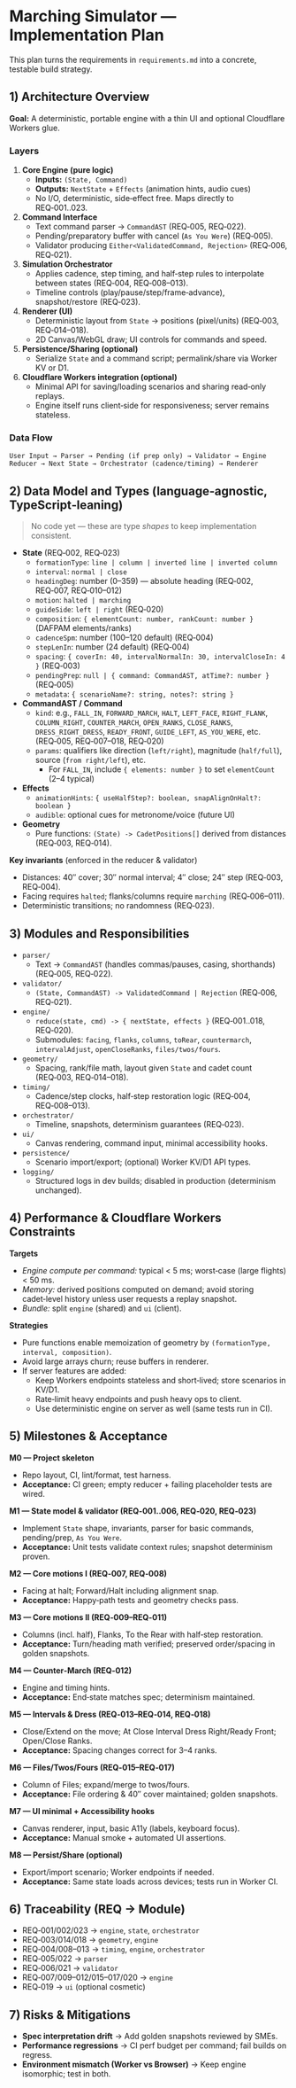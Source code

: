 # Marching Simulator — Implementation Plan

This plan turns the requirements in `requirements.md` into a concrete, testable build strategy.

## 1) Architecture Overview

**Goal:** A deterministic, portable engine with a thin UI and optional Cloudflare Workers glue.

### Layers
1. **Core Engine (pure logic)**
   - **Inputs:** `(State, Command)`
   - **Outputs:** `NextState` + `Effects` (animation hints, audio cues)
   - No I/O, deterministic, side‑effect free. Maps directly to REQ‑001..023.
2. **Command Interface**
   - Text command parser → `CommandAST` (REQ‑005, REQ‑022).
   - Pending/preparatory buffer with cancel (`As You Were`) (REQ‑005).
   - Validator producing `Either<ValidatedCommand, Rejection>` (REQ‑006, REQ‑021).
3. **Simulation Orchestrator**
   - Applies cadence, step timing, and half‑step rules to interpolate between states (REQ‑004, REQ‑008–013).
   - Timeline controls (play/pause/step/frame‑advance), snapshot/restore (REQ‑023).
4. **Renderer (UI)**
   - Deterministic layout from `State` → positions (pixel/units) (REQ‑003, REQ‑014–018).
   - 2D Canvas/WebGL draw; UI controls for commands and speed.
5. **Persistence/Sharing (optional)**
   - Serialize `State` and a command script; permalink/share via Worker KV or D1.
6. **Cloudflare Workers integration (optional)**
   - Minimal API for saving/loading scenarios and sharing read‑only replays.
   - Engine itself runs client‑side for responsiveness; server remains stateless.

### Data Flow
`User Input → Parser → Pending (if prep only) → Validator → Engine Reducer → Next State → Orchestrator (cadence/timing) → Renderer`

## 2) Data Model and Types (language‑agnostic, TypeScript‑leaning)

> No code yet — these are type *shapes* to keep implementation consistent.

- **State** (REQ‑002, REQ‑023)
  - `formationType`: `line | column | inverted line | inverted column`
  - `interval`: `normal | close`
  - `headingDeg`: number (0–359) — absolute heading (REQ‑002, REQ‑007, REQ‑010–012)
  - `motion`: `halted | marching`
  - `guideSide`: `left | right` (REQ‑020)
  - `composition`: `{ elementCount: number, rankCount: number }` (DAFPAM elements/ranks)
  - `cadenceSpm`: number (100–120 default) (REQ‑004)
  - `stepLenIn`: number (24 default) (REQ‑004)
  - `spacing`: `{ coverIn: 40, intervalNormalIn: 30, intervalCloseIn: 4 }` (REQ‑003)
  - `pendingPrep`: `null | { command: CommandAST, atTime?: number }` (REQ‑005)
  - `metadata`: `{ scenarioName?: string, notes?: string }`
- **CommandAST / Command**
  - `kind`: e.g., `FALL_IN`, `FORWARD_MARCH`, `HALT`, `LEFT_FACE`, `RIGHT_FLANK`, `COLUMN_RIGHT`, `COUNTER_MARCH`, `OPEN_RANKS`, `CLOSE_RANKS`, `DRESS_RIGHT_DRESS`, `READY_FRONT`, `GUIDE_LEFT`, `AS_YOU_WERE`, etc. (REQ‑005, REQ‑007–018, REQ‑020)
  - `params`: qualifiers like direction (`left/right`), magnitude (`half/full`), source (`from right/left`), etc.
    - For `FALL_IN`, include `{ elements: number }` to set `elementCount` (2–4 typical)
- **Effects**
  - `animationHints`: `{ useHalfStep?: boolean, snapAlignOnHalt?: boolean }`
  - `audible`: optional cues for metronome/voice (future UI)
- **Geometry**
  - Pure functions: `(State) -> CadetPositions[]` derived from distances (REQ‑003, REQ‑014).

**Key invariants** (enforced in the reducer & validator)
- Distances: 40″ cover; 30″ normal interval; 4″ close; 24″ step (REQ‑003, REQ‑004).
- Facing requires `halted`; flanks/columns require `marching` (REQ‑006–011).
- Deterministic transitions; no randomness (REQ‑023).

## 3) Modules and Responsibilities

- `parser/`
  - Text → `CommandAST` (handles commas/pauses, casing, shorthands) (REQ‑005, REQ‑022).
- `validator/`
  - `(State, CommandAST) -> ValidatedCommand | Rejection` (REQ‑006, REQ‑021).
- `engine/`
  - `reduce(state, cmd) -> { nextState, effects }` (REQ‑001..018, REQ‑020).
  - Submodules: `facing`, `flanks`, `columns`, `toRear`, `countermarch`, `intervalAdjust`, `openCloseRanks`, `files/twos/fours`.
- `geometry/`
  - Spacing, rank/file math, layout given `State` and cadet count (REQ‑003, REQ‑014–018).
- `timing/`
  - Cadence/step clocks, half‑step restoration logic (REQ‑004, REQ‑008–013).
- `orchestrator/`
  - Timeline, snapshots, determinism guarantees (REQ‑023).
- `ui/`
  - Canvas rendering, command input, minimal accessibility hooks.
- `persistence/`
  - Scenario import/export; (optional) Worker KV/D1 API types.
- `logging/`
  - Structured logs in dev builds; disabled in production (determinism unchanged).

## 4) Performance & Cloudflare Workers Constraints

**Targets**
- *Engine compute per command:* typical < 5 ms; worst‑case (large flights) < 50 ms.
- *Memory:* derived positions computed on demand; avoid storing cadet‑level history unless user requests a replay snapshot.
- *Bundle:* split `engine` (shared) and `ui` (client).

**Strategies**
- Pure functions enable memoization of geometry by `(formationType, interval, composition)`.
- Avoid large arrays churn; reuse buffers in renderer.
- If server features are added:
  - Keep Workers endpoints stateless and short‑lived; store scenarios in KV/D1.
  - Rate‑limit heavy endpoints and push heavy ops to client.
  - Use deterministic engine on server as well (same tests run in CI).

## 5) Milestones & Acceptance

**M0 — Project skeleton**
- Repo layout, CI, lint/format, test harness.
- **Acceptance:** CI green; empty reducer + failing placeholder tests are wired.

**M1 — State model & validator (REQ‑001..006, REQ‑020, REQ‑023)**
- Implement `State` shape, invariants, parser for basic commands, pending/prep, `As You Were`.
- **Acceptance:** Unit tests validate context rules; snapshot determinism proven.

**M2 — Core motions I (REQ‑007, REQ‑008)**
- Facing at halt; Forward/Halt including alignment snap.
- **Acceptance:** Happy‑path tests and geometry checks pass.

**M3 — Core motions II (REQ‑009–REQ‑011)**
- Columns (incl. half), Flanks, To the Rear with half‑step restoration.
- **Acceptance:** Turn/heading math verified; preserved order/spacing in golden snapshots.

**M4 — Counter‑March (REQ‑012)**
- Engine and timing hints.
- **Acceptance:** End‑state matches spec; determinism maintained.

**M5 — Intervals & Dress (REQ‑013–REQ‑014, REQ‑018)**
- Close/Extend on the move; At Close Interval Dress Right/Ready Front; Open/Close Ranks.
- **Acceptance:** Spacing changes correct for 3–4 ranks.

**M6 — Files/Twos/Fours (REQ‑015–REQ‑017)**
- Column of Files; expand/merge to twos/fours.
- **Acceptance:** File ordering & 40″ cover maintained; golden snapshots.

**M7 — UI minimal + Accessibility hooks**
- Canvas renderer, input, basic A11y (labels, keyboard focus).
- **Acceptance:** Manual smoke + automated UI assertions.

**M8 — Persist/Share (optional)**
- Export/import scenario; Worker endpoints if needed.
- **Acceptance:** Same state loads across devices; tests run in Worker CI.


## 6) Traceability (REQ → Module)

- REQ‑001/002/023 → `engine`, `state`, `orchestrator`
- REQ‑003/014/018 → `geometry`, `engine`
- REQ‑004/008–013 → `timing`, `engine`, `orchestrator`
- REQ‑005/022 → `parser`
- REQ‑006/021 → `validator`
- REQ‑007/009–012/015–017/020 → `engine`
- REQ‑019 → `ui` (optional cosmetic)

## 7) Risks & Mitigations

- **Spec interpretation drift** → Add golden snapshots reviewed by SMEs.
- **Performance regressions** → CI perf budget per command; fail builds on regress.
- **Environment mismatch (Worker vs Browser)** → Keep engine isomorphic; test in both.


